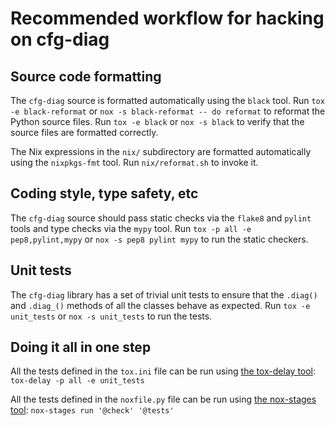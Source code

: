 # Recommended workflow for hacking on cfg-diag

## Source code formatting

The `cfg-diag` source is formatted automatically using the `black` tool.
Run `tox -e black-reformat` or `nox -s black-reformat -- do reformat` to
reformat the Python source files. Run `tox -e black` or `nox -s black` to
verify that the source files are formatted correctly.

The Nix expressions in the `nix/` subdirectory are formatted automatically
using the `nixpkgs-fmt` tool. Run `nix/reformat.sh` to invoke it.

## Coding style, type safety, etc

The `cfg-diag` source should pass static checks via the `flake8` and `pylint`
tools and type checks via the `mypy` tool.
Run `tox -p all -e pep8,pylint,mypy` or `nox -s pep8 pylint mypy` to run
the static checkers.

## Unit tests

The `cfg-diag` library has a set of trivial unit tests to ensure that
the `.diag()` and `.diag_()` methods of all the classes behave as
expected. Run `tox -e unit_tests` or `nox -s unit_tests` to run the tests.

## Doing it all in one step

All the tests defined in the `tox.ini` file can be run using
[the tox-delay tool][tox-delay]: `tox-delay -p all -e unit_tests`

All the tests defined in the `noxfile.py` file can be run using
[the nox-stages tool][nox-stages]: `nox-stages run '@check' '@tests'`

[tox-delay]: https://devel.ringlet.net/devel/tox-delay/ (Run some Tox tests after others have completed)
[nox-stages]: https://gitlab.com/ppentchev/nox-dump (Run Nox sessions in parallel, in stages)
